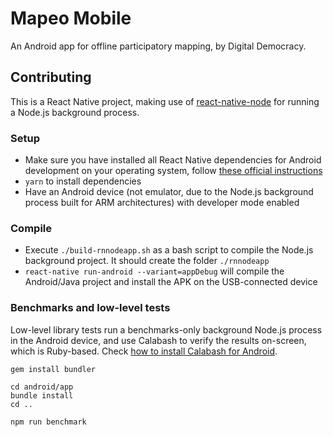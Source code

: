 # Mapeo Mobile

An Android app for offline participatory mapping, by Digital Democracy.

## Contributing

This is a React Native project, making use of [react-native-node](https://github.com/staltz/react-native-node) for running a Node.js background process.

### Setup

- Make sure you have installed all React Native dependencies for Android development on your operating system, follow [these official instructions](http://facebook.github.io/react-native/docs/getting-started.html)
- `yarn` to install dependencies
- Have an Android device (not emulator, due to the Node.js background process built for ARM architectures) with developer mode enabled

### Compile

- Execute `./build-rnnodeapp.sh` as a bash script to compile the Node.js background project. It should create the folder `./rnnodeapp`
- `react-native run-android --variant=appDebug` will compile the Android/Java project and install the APK on the USB-connected device

### Benchmarks and low-level tests

Low-level library tests run a benchmarks-only background Node.js process in the Android device, and use Calabash to verify the results on-screen, which is Ruby-based. Check [how to install Calabash for Android](https://github.com/calabash/calabash-android/blob/master/documentation/installation.md).

```
gem install bundler
```

```
cd android/app
bundle install
cd ..
```

```
npm run benchmark
```
